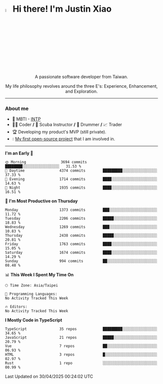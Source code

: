 # <img src="https://media.giphy.com/media/hvRJCLFzcasrR4ia7z/giphy.gif" width="5%">Hi there! I'm Justin Xiao
<p align="center">A passionate software developer from Taiwan.  </p>
<p align="center">My life philosophy revolves around the three E's: Experience, Enhancement, and Exploration.</p>

---
### About me
- 👀 MBTI - [INTP](https://www.16personalities.com/intp-personality)
- 👨‍💻 Coder **/** 🤿 Scuba Instructor **/** 🥁 Drummer **/** 📈 Trader
- 🏆 Developing my product's MVP (still private).
- 💧 [My first open-source project](https://github.com/Game-as-a-Service/Game-Lobby-Web) that I am involved in.

---
<!--START_SECTION:waka-->
**I'm an Early 🐤** 

```text
🌞 Morning                3694 commits        ████████░░░░░░░░░░░░░░░░░   31.53 % 
🌆 Daytime                4374 commits        █████████░░░░░░░░░░░░░░░░   37.33 % 
🌃 Evening                1714 commits        ████░░░░░░░░░░░░░░░░░░░░░   14.63 % 
🌙 Night                  1935 commits        ████░░░░░░░░░░░░░░░░░░░░░   16.51 % 
```
📅 **I'm Most Productive on Thursday** 

```text
Monday                   1373 commits        ███░░░░░░░░░░░░░░░░░░░░░░   11.72 % 
Tuesday                  2206 commits        █████░░░░░░░░░░░░░░░░░░░░   18.83 % 
Wednesday                1269 commits        ███░░░░░░░░░░░░░░░░░░░░░░   10.83 % 
Thursday                 2438 commits        █████░░░░░░░░░░░░░░░░░░░░   20.81 % 
Friday                   1763 commits        ████░░░░░░░░░░░░░░░░░░░░░   15.05 % 
Saturday                 1674 commits        ████░░░░░░░░░░░░░░░░░░░░░   14.29 % 
Sunday                   994 commits         ██░░░░░░░░░░░░░░░░░░░░░░░   08.48 % 
```


📊 **This Week I Spent My Time On** 

```text
🕑︎ Time Zone: Asia/Taipei

💬 Programming Languages: 
No Activity Tracked This Week

🔥 Editors: 
No Activity Tracked This Week
```

**I Mostly Code in TypeScript** 

```text
TypeScript               35 repos            █████████░░░░░░░░░░░░░░░░   34.65 % 
JavaScript               21 repos            █████░░░░░░░░░░░░░░░░░░░░   20.79 % 
Vue                      7 repos             ██░░░░░░░░░░░░░░░░░░░░░░░   06.93 % 
HTML                     3 repos             █░░░░░░░░░░░░░░░░░░░░░░░░   02.97 % 
Rust                     1 repo              ░░░░░░░░░░░░░░░░░░░░░░░░░   00.99 % 
```




 Last Updated on 30/04/2025 00:24:02 UTC
<!--END_SECTION:waka-->
